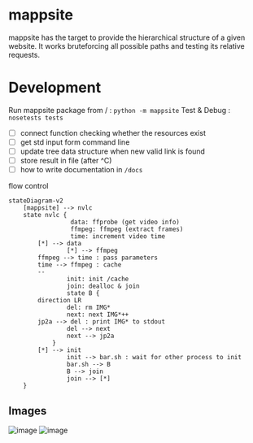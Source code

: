 # mappsite

mappsite has the target to provide the hierarchical structure of a given website. It works bruteforcing all possible paths and testing its relative requests. 

# Development 
Run mappsite package from / : `python -m mappsite`
Test & Debug : `nosetests tests`

- [ ] connect function checking whether the resources exist
- [ ] get std input form command line
- [ ] update tree data structure when new valid link is found
- [ ] store result in file (after ^C)
- [ ] how to write documentation in `/docs` 

flow control
```mermaid
stateDiagram-v2
    [mappsite] --> nvlc
    state nvlc {
				 data: ffprobe (get video info)
				 ffmpeg: ffmpeg (extract frames)
				 time: increment video time
       	[*] --> data
				[*] --> ffmpeg
        ffmpeg --> time : pass parameters
        time --> ffmpeg : cache
        --
				init: init /cache
				join: dealloc & join
				state B {
      	direction LR
				del: rm IMG*
				next: next IMG*++
      	jp2a --> del : print IMG* to stdout
				del --> next
				next --> jp2a
    		}
        [*] --> init
				init --> bar.sh : wait for other process to init
				bar.sh --> B
				B --> join
				join --> [*]
    }
```

## Images
[comment]: <> (hahaha)
![image]()
![image]()




